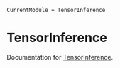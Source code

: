 ```@meta
CurrentModule = TensorInference
```

# TensorInference

Documentation for [TensorInference](https://github.com/TensorBFS/TensorInference.jl).